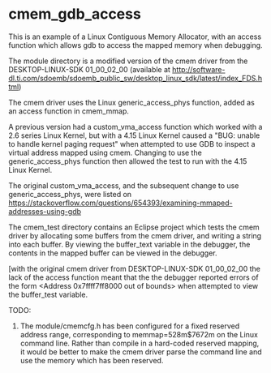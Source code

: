 cmem_gdb_access
===============

This is an example of a Linux Contiguous Memory Allocator, with an access function which allows gdb to access the mapped memory when debugging.

The module directory is a modified version of the cmem driver from the DESKTOP-LINUX-SDK 01_00_02_00 (available at http://software-dl.ti.com/sdoemb/sdoemb_public_sw/desktop_linux_sdk/latest/index_FDS.html)

The cmem driver uses the Linux generic_access_phys function, added as an access function in cmem_mmap.

A previous version had a custom_vma_access function which worked with a 2.6 series Linux Kernel, but with a 4.15 Linux Kernel caused a "BUG: unable to handle kernel paging request" when attempted to use GDB to inspect a virtual address mapped using cmem. Changing to use the generic_access_phys function then allowed the test to run with the 4.15 Linux Kernel.

The original custom_vma_access, and the subsequent change to use generic_access_phys, were listed on https://stackoverflow.com/questions/654393/examining-mmaped-addresses-using-gdb

The cmem_test directory contains an Eclipse project which tests the cmem driver by allocating some buffers from the cmem driver, and writing
a string into each buffer. By viewing the buffer_text variable in the debugger, the contents in the mapped buffer can be viewed in the debugger.

[with the original cmem driver from DESKTOP-LINUX-SDK 01_00_02_00 the lack of the access function meant that the the debugger reported errors
 of the form <Address 0x7ffff7ff8000 out of bounds> when attempted to view the buffer_test variable.

TODO:
1) The module/cmemcfg.h has been configured for a fixed reserved address range, corresponding to memmap=528m$7672m on the Linux command line.
Rather than compile in a hard-coded reserved mapping, it would be better to make the cmem driver parse the command line and use the memory which has been reserved.

